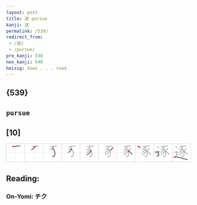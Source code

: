 ```yaml
---
layout: post
title: 逐 pursue
kanji: 逐
permalink: /539/
redirect_from:
 - /逐/
 - /pursue/
pre_kanji: 538
nex_kanji: 540
heisig: Sows . . . road.
---
```


## {539}

## `pursue`

## [10]

<div class="stroke"><img src="../images/E98090.png" /></div>

## Reading:

### On-Yomi: チク
